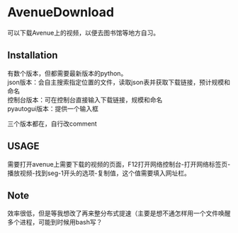 # AvenueDownload

可以下载Avenue上的视频，以便去图书馆等地方自习。

## Installation

有数个版本，但都需要最新版本的python。  
json版本：会自主搜索指定位置的文件，读取json表并获取下载链接，预计规模和命名  
控制台版本：可在控制台直接输入下载链接，规模和命名  
pyautogui版本：提供一个输入框  
  
三个版本都在，自行改comment  

## USAGE
需要打开avenue上需要下载的视频的页面，F12打开网络控制台-打开网络标签页-播放视频-找到seg-1开头的选项-复制值，这个值需要填入网址栏。  

## Note
效率很低，但是等我想改了再来整分布式提速（主要是想不通怎样用一个文件唤醒多个进程，可能到时候用bash写？
